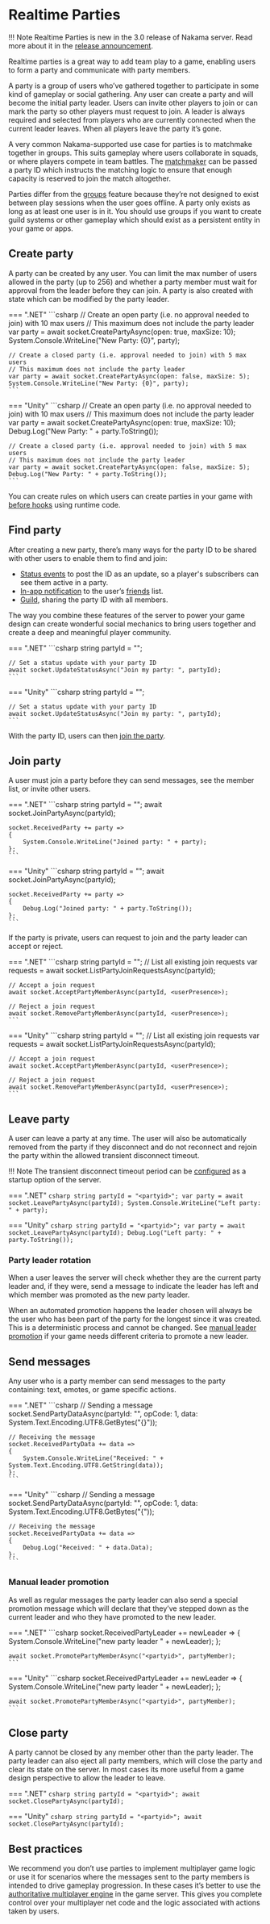 # Realtime Parties

!!! Note
    Realtime Parties is new in the 3.0 release of Nakama server. Read more about it in the [release announcement](https://heroiclabs.com/blog/announcements/nakama-3-0/).

Realtime parties is a great way to add team play to a game, enabling users to form a party and communicate with party members.

A party is a group of users who’ve gathered together to participate in some kind of gameplay or social gathering. Any user can create a party and will become the initial party leader. Users can invite other players to join or can mark the party so other players must request to join. A leader is always required and selected from players who are currently connected when the current leader leaves. When all players leave the party it’s gone.

A very common Nakama-supported use case for parties is to matchmake together in groups. This suits gameplay where users collaborate in squads, or where players compete in team battles. The [matchmaker](matches.md) can be passed a party ID which instructs the matching logic to ensure that enough capacity is reserved to join the match altogether.

Parties differ from the [groups](groups-clans.md) feature because they’re not designed to exist between play sessions when the user goes offline. A party only exists as long as at least one user is in it. You should use groups if you want to create guild systems or other gameplay which should exist as a persistent entity in your game or apps.

## Create party

A party can be created by any user. You can limit the max number of users allowed in the party (up to 256) and whether a party member must wait for approval from the leader before they can join. A party is also created with state which can be modified by the party leader.

=== ".NET"
    ```csharp
    // Create an open party (i.e. no approval needed to join) with 10 max users
    // This maximum does not include the party leader
    var party = await socket.CreatePartyAsync(open: true, maxSize: 10);
    System.Console.WriteLine("New Party: {0}", party);

    // Create a closed party (i.e. approval needed to join) with 5 max users
    // This maximum does not include the party leader
    var party = await socket.CreatePartyAsync(open: false, maxSize: 5);
    System.Console.WriteLine("New Party: {0}", party);
    ```

=== "Unity"
    ```csharp
    // Create an open party (i.e. no approval needed to join) with 10 max users
    // This maximum does not include the party leader
    var party = await socket.CreatePartyAsync(open: true, maxSize: 10);
    Debug.Log("New Party: " + party.ToString());

    // Create a closed party (i.e. approval needed to join) with 5 max users
    // This maximum does not include the party leader
    var party = await socket.CreatePartyAsync(open: false, maxSize: 5);
    Debug.Log("New Party: " + party.ToString());
    ```

You can create rules on which users can create parties in your game with [before hooks](../server-framework/basics.md#before-hook) using runtime code.

## Find party

After creating a new party, there’s many ways for the party ID to be shared with other users to enable them to find and join:

* [Status events](status.md) to post the ID as an update, so a player's subscribers can see them active in a party.
* [In-app notification](in-app-notifications.md) to the user’s [friends](friends.md) list.
* [Guild](groups-clans.md), sharing the party ID with all members.

The way you combine these features of the server to power your game design can create wonderful social mechanics to bring users together and create a deep and meaningful player community.

=== ".NET"
    ```csharp
    string partyId = "<partyid>";

    // Set a status update with your party ID
    await socket.UpdateStatusAsync("Join my party: ", partyId);
    ```

=== "Unity"
    ```csharp
    string partyId = "<partyid>";

    // Set a status update with your party ID
    await socket.UpdateStatusAsync("Join my party: ", partyId);
    ```

With the party ID, users can then [join the party](#join-party).

## Join party

A user must join a party before they can send messages, see the member list, or invite other users.

=== ".NET"
    ```csharp
    string partyId = "<partyid>";
    await socket.JoinPartyAsync(partyId);

    socket.ReceivedParty += party =>
    {
        System.Console.WriteLine("Joined party: " + party);
    };
    ```

=== "Unity"
    ```csharp
    string partyId = "<partyid>";
    await socket.JoinPartyAsync(partyId);

    socket.ReceivedParty += party =>
    {
        Debug.Log("Joined party: " + party.ToString());
    };
    ```

If the party is private, users can request to join and the party leader can accept or reject.

=== ".NET"
    ```csharp
    string partyId = "<partyid>";
    // List all existing join requests
    var requests = await socket.ListPartyJoinRequestsAsync(partyId);

    // Accept a join request
    await socket.AcceptPartyMemberAsync(partyId, <userPresence>);

    // Reject a join request
    await socket.RemovePartyMemberAsync(partyId, <userPresence>);
    ```

=== "Unity"
    ```csharp
    string partyId = "<partyid>";
    // List all existing join requests
    var requests = await socket.ListPartyJoinRequestsAsync(partyId);

    // Accept a join request
    await socket.AcceptPartyMemberAsync(partyId, <userPresence>);

    // Reject a join request
    await socket.RemovePartyMemberAsync(partyId, <userPresence>);
    ```

## Leave party

A user can leave a party at any time. The user will also be automatically removed from the party if they disconnect and do not reconnect and rejoin the party within the allowed transient disconnect timeout.

!!! Note
    The transient disconnect timeout period can be [configured](../getting-started/configuration.md) as a startup option of the server.

=== ".NET"
    ```csharp
    string partyId = "<partyid>";
    var party = await socket.LeavePartyAsync(partyId);
    System.Console.WriteLine("Left party: " + party);
    ```

=== "Unity"
    ```csharp
    string partyId = "<partyid>";
    var party = await socket.LeavePartyAsync(partyId);
    Debug.Log("Left party: " + party.ToString());
    ```

### Party leader rotation

When a user leaves the server will check whether they are the current party leader and, if they were, send a message to indicate the leader has left and which member was promoted as the new party leader.

When an automated promotion happens the leader chosen will always be the user who has been part of the party for the longest since it was created. This is a deterministic process and cannot be changed. See [manual leader promotion](#manual-leader-promotion) if your game needs different criteria to promote a new leader.

## Send messages

Any user who is a party member can send messages to the party containing: text, emotes, or game specific actions.

=== ".NET"
    ```csharp
    // Sending a message
    socket.SendPartyDataAsync(partyId: "<partyid>", opCode: 1, data: System.Text.Encoding.UTF8.GetBytes("{<message>}"));

    // Receiving the message
    socket.ReceivedPartyData += data =>
    {
        System.Console.WriteLine("Received: " + System.Text.Encoding.UTF8.GetString(data));
    };
    ```

=== "Unity"
    ```csharp
    // Sending a message
    socket.SendPartyDataAsync(partyId: "<partyid>", opCode: 1, data: System.Text.Encoding.UTF8.GetBytes("{<message>"));

    // Receiving the message
    socket.ReceivedPartyData += data =>
    {
        Debug.Log("Received: " + data.Data);
    };
    ```

### Manual leader promotion

As well as regular messages the party leader can also send a special promotion message which will declare that they’ve stepped down as the current leader and who they have promoted to the new leader.

=== ".NET"
    ```csharp
    socket.ReceivedPartyLeader += newLeader =>
    {
        System.Console.WriteLine("new party leader " + newLeader);
    };

    await socket.PromotePartyMemberAsync("<partyid>", partyMember);
    ```

=== "Unity"
    ```csharp
    socket.ReceivedPartyLeader += newLeader =>
    {
        System.Console.WriteLine("new party leader " + newLeader);
    };

    await socket.PromotePartyMemberAsync("<partyid>", partyMember);
    ```

## Close party

A party cannot be closed by any member other than the party leader. The party leader can also eject all party members, which will close the party and clear its state on the server. In most cases its more useful from a game design perspective to allow the leader to leave.

=== ".NET"
    ```csharp
    string partyId = "<partyid>";
    await socket.ClosePartyAsync(partyId);
    ```

=== "Unity"
    ```csharp
    string partyId = "<partyid>";
    await socket.ClosePartyAsync(partyId);
    ```

## Best practices

We recommend you don’t use parties to implement multiplayer game logic or use it for scenarios where the messages sent to the party members is intended to drive gameplay progression. In these cases it’s better to use the [authoritative multiplayer engine](server-authoritative-multiplayer.md) in the game server. This gives you complete control over your multiplayer net code and the logic associated with actions taken by users.
